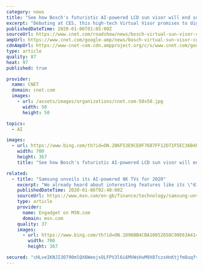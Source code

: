 ```yaml
---
category: news
title: "See how Bosch's futuristic AI-powered LCD sun visor will end squinting"
excerpt: "Debuting at CES, this high-tech Virtual Visor promises to digitally fix a glaring problem that's been blinding drivers for nearly a century. Since the dawn of driving, there's been an annoying constant: sun glare. Early motorists squinted and used gloved hands to block the sun's blinding rays, at least until around 95 years ago, when some ..."
publishedDateTime: 2020-01-06T01:05:00Z
sourceUrl: https://www.cnet.com/roadshow/news/bosch-virtual-sun-visor-ces/
ampUrl: https://www.cnet.com/google-amp/news/bosch-virtual-sun-visor-ces/
cdnAmpUrl: https://www-cnet-com.cdn.ampproject.org/c/s/www.cnet.com/google-amp/news/bosch-virtual-sun-visor-ces/
type: article
quality: 87
heat: 97
published: true

provider:
  name: CNET
  domain: cnet.com
  images:
    - url: /assets/images/organizations/cnet.com-50x50.jpg
      width: 50
      height: 50

topics:
  - AI

images:
  - url: https://www.bing.com/th?id=ON.2B6F53E9CE0F7687FF12D71F5EC36B4F
    width: 700
    height: 367
    title: "See how Bosch's futuristic AI-powered LCD sun visor will end squinting"

related:
  - title: "Samsung unveils its AI-powered 8K TVs for 2020"
    excerpt: "We already heard about interesting features like its \"digital butler\" that will control other devices, including older stuff that can't connect to networks using an IR blaster, multitasking with picture-in-picture and the AI ScaleNet tech that streams \"8K quality\" video by downconverting it to 4K with the TV upscaling it again on the receiving end."
    publishedDateTime: 2020-01-06T02:40:00Z
    sourceUrl: https://www.msn.com/en-gb/finance/technology/samsung-unveils-its-ai-powered-8k-tvs-for-2020/ar-BBYE4Eq
    type: article
    provider:
      name: Engadget on MSN.com
      domain: msn.com
    quality: 37
    images:
      - url: https://www.bing.com/th?id=ON.1D96BB4CBA10852658C90E63A4140DE0
        width: 700
        height: 367

secured: "cHLveIKNJI3O790mlQX6WeejsOLFPV3l6i6MVWsHuM9X07czxHnKtjfm8uqfvlbFr8pPi9zqeAs4RsA6CuUZwUKWhWGhcpyIpalsMJfa7nYerNavBxrIYOc9Mwj91GtZXJ7pV3EKTnJZzoVyUshJqkDxPzs2tQcvtQ0ZeY0GgJCXt8MNj1jr5FRGmjcNSSH7v+unI/o6SwzQilLv5bU3IWKROdA5jbqjpUjGsaw4cMmjCWVfeR/nEXnFLgM1yP5EFRE3u4zvdIocGj0wimdiRw==;BWHzes7nYeKHGjwGNnN77g=="
---
```


